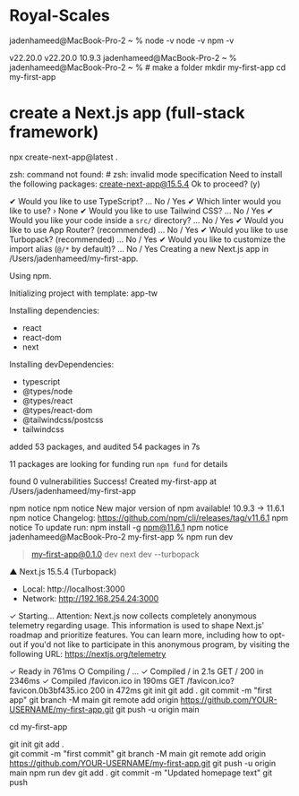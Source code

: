 # Royal-Scales
jadenhameed@MacBook-Pro-2 ~ % node -v
node -v
npm -v

v22.20.0
v22.20.0
10.9.3
jadenhameed@MacBook-Pro-2 ~ % 
jadenhameed@MacBook-Pro-2 ~ % # make a folder
mkdir my-first-app
cd my-first-app

# create a Next.js app (full-stack framework)
npx create-next-app@latest .

zsh: command not found: #
zsh: invalid mode specification
Need to install the following packages:
create-next-app@15.5.4
Ok to proceed? (y) 

✔ Would you like to use TypeScript? … No / Yes
✔ Which linter would you like to use? › None
✔ Would you like to use Tailwind CSS? … No / Yes
✔ Would you like your code inside a `src/` directory? … No / Yes
✔ Would you like to use App Router? (recommended) … No / Yes
✔ Would you like to use Turbopack? (recommended) … No / Yes
✔ Would you like to customize the import alias (`@/*` by default)? … No / Yes
Creating a new Next.js app in /Users/jadenhameed/my-first-app.

Using npm.

Initializing project with template: app-tw 


Installing dependencies:
- react
- react-dom
- next

Installing devDependencies:
- typescript
- @types/node
- @types/react
- @types/react-dom
- @tailwindcss/postcss
- tailwindcss


added 53 packages, and audited 54 packages in 7s

11 packages are looking for funding
  run `npm fund` for details

found 0 vulnerabilities
Success! Created my-first-app at /Users/jadenhameed/my-first-app

npm notice
npm notice New major version of npm available! 10.9.3 -> 11.6.1
npm notice Changelog: https://github.com/npm/cli/releases/tag/v11.6.1
npm notice To update run: npm install -g npm@11.6.1
npm notice
jadenhameed@MacBook-Pro-2 my-first-app % npm run dev


> my-first-app@0.1.0 dev
> next dev --turbopack

   ▲ Next.js 15.5.4 (Turbopack)
   - Local:        http://localhost:3000
   - Network:      http://192.168.254.24:3000

 ✓ Starting...
Attention: Next.js now collects completely anonymous telemetry regarding usage.
This information is used to shape Next.js' roadmap and prioritize features.
You can learn more, including how to opt-out if you'd not like to participate in this anonymous program, by visiting the following URL:
https://nextjs.org/telemetry

 ✓ Ready in 761ms
 ○ Compiling / ...
 ✓ Compiled / in 2.1s
 GET / 200 in 2346ms
 ✓ Compiled /favicon.ico in 190ms
 GET /favicon.ico?favicon.0b3bf435.ico 200 in 472ms
git init
git add .
git commit -m "first app"
git branch -M main
git remote add origin https://github.com/YOUR-USERNAME/my-first-app.git
git push -u origin main

cd my-first-app

git init
git add .                            
git commit -m "first commit"
git branch -M main
git remote add origin https://github.com/YOUR-USERNAME/my-first-app.git
git push -u origin main
npm run dev
git add .
git commit -m "Updated homepage text"
git push
